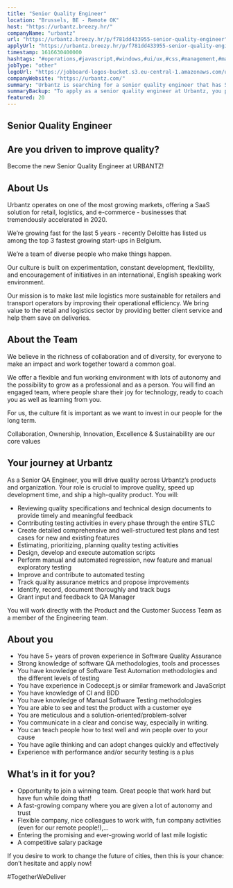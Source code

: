```yaml
---
title: "Senior Quality Engineer"
location: "Brussels, BE - Remote OK"
host: "https://urbantz.breezy.hr/"
companyName: "urbantz"
url: "https://urbantz.breezy.hr/p/f781dd433955-senior-quality-engineer"
applyUrl: "https://urbantz.breezy.hr/p/f781dd433955-senior-quality-engineer/apply"
timestamp: 1616630400000
hashtags: "#operations,#javascript,#windows,#ui/ux,#css,#management,#marketing,#scrum,#office,#English"
jobType: "other"
logoUrl: "https://jobboard-logos-bucket.s3.eu-central-1.amazonaws.com/urbantz"
companyWebsite: "https://urbantz.com/"
summary: "Urbantz is searching for a senior quality engineer that has 5+ years of proven experience in Software Quality Assurance."
summaryBackup: "To apply as a senior quality engineer at Urbantz, you preferably need to have some knowledge of: #operations, #javascript, #windows."
featured: 20
---
```


## Senior Quality Engineer

## Are you driven to improve quality?

Become the new Senior Quality Engineer at URBANTZ!

## About Us

Urbantz operates on one of the most growing markets, offering a SaaS solution for retail, logistics, and e-commerce - businesses that tremendously accelerated in 2020.

We’re growing fast for the last 5 years - recently Deloitte has listed us among the top 3 fastest growing start-ups in Belgium.

We’re a team of diverse people who make things happen.

Our culture is built on experimentation, constant development, flexibility, and encouragement of initiatives in an international, English speaking work environment.

Our mission is to make last mile logistics more sustainable for retailers and transport operators by improving their operational efficiency. We bring value to the retail and logistics sector by providing better client service and help them save on deliveries.

## About the Team

We believe in the richness of collaboration and of diversity, for everyone to make an impact and work together toward a common goal.

We offer a flexible and fun working environment with lots of autonomy and the possibility to grow as a professional and as a person. You will find an engaged team, where people share their joy for technology, ready to coach you as well as learning from you.

For us, the culture fit is important as we want to invest in our people for the long term.

Collaboration, Ownership, Innovation, Excellence & Sustainability are our core values

## Your journey at Urbantz

As a Senior QA Engineer, you will drive quality across Urbantz’s products and organization. Your role is crucial to improve quality, speed up development time, and ship a high-quality product. You will:

*   Reviewing quality specifications and technical design documents to provide timely and meaningful feedback
*   Contributing testing activities in every phase through the entire STLC
*   Create detailed comprehensive and well-structured test plans and test cases for new and existing features
*   Estimating, prioritizing, planning quality testing activities
*   Design, develop and execute automation scripts
*   Perform manual and automated regression, new feature and manual exploratory testing
*   Improve and contribute to automated testing
*   Track quality assurance metrics and propose improvements
*   Identify, record, document thoroughly and track bugs
*   Grant input and feedback to QA Manager

You will work directly with the Product and the Customer Success Team as a member of the Engineering team.

## About you

*   You have 5+ years of proven experience in Software Quality Assurance
*   Strong knowledge of software QA methodologies, tools and processes
*   You have knowledge of Software Test Automation methodologies and the different levels of testing
*   You have experience in Codecept.js or similar framework and JavaScript
*   You have knowledge of CI and BDD
*   You have knowledge of Manual Software Testing methodologies
*   You are able to see and test the product with a customer eye
*   You are meticulous and a solution-oriented/problem-solver
*   You communicate in a clear and concise way, especially in writing.
*   You can teach people how to test well and win people over to your cause
*   You have agile thinking and can adopt changes quickly and effectively
*   Experience with performance and/or security testing is a plus

## What’s in it for you?

*   Opportunity to join a winning team. Great people that work hard but have fun while doing that!
*   A fast-growing company where you are given a lot of autonomy and trust
*   Flexible company, nice colleagues to work with, fun company activities (even for our remote people!),...
*   Entering the promising and ever-growing world of last mile logistic
*   A competitive salary package

If you desire to work to change the future of cities, then this is your chance: don’t hesitate and apply now!

#TogetherWeDeliver
